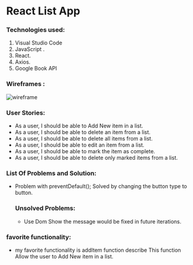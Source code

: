 # React List App
###  Technologies used:
1. Visual Studio Code
2. JavaScript .
3. React.
4. Axios.
5. Google Book API
### Wireframes :
![wireframe](BookListDg.png)

 ### User Stories:
* As a user, I should be able to Add New item in a list.
* As a user, I should be able to delete an item from a list.
* As a user, I should be able to delete all items from a list.
* As a user, I should be able to edit an item from a list.
* As a user, I should be able to mark the item as complete.
* As a user, I should be able to delete only marked items from a list.

###  List Of Problems and Solution:
* Problem with  preventDefault();  Solved by changing the button type to button.
   
    ### Unsolved Problems:
   * Use  Dom Show the message would be fixed in future iterations.

### favorite functionality:
  *   my favorite functionality is addItem function describe This function Allow the user to Add New item in a list.